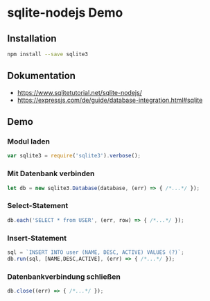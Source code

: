 # sqlite-nodejs Demo

## Installation

```sh
npm install --save sqlite3
```

## Dokumentation

- <https://www.sqlitetutorial.net/sqlite-nodejs/>
- <https://expressjs.com/de/guide/database-integration.html#sqlite>

## Demo

### Modul laden

```js
var sqlite3 = require('sqlite3').verbose();
```

### Mit Datenbank verbinden

```js
let db = new sqlite3.Database(database, (err) => { /*...*/ });
```

### Select-Statement

```js
db.each('SELECT * from USER', (err, row) => { /*...*/ });
```

### Insert-Statement 

```js
sql = `INSERT INTO user (NAME, DESC, ACTIVE) VALUES (?)`;
db.run(sql, [NAME,DESC,ACTIVE], (err) => { /*...*/ });
```

### Datenbankverbindung schließen

```js
db.close((err) => { /*...*/ });
```